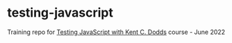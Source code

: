 # testing-javascript

Training repo for [Testing JavaScript with Kent C. Dodds](https://testingjavascript.com/) course - June 2022
